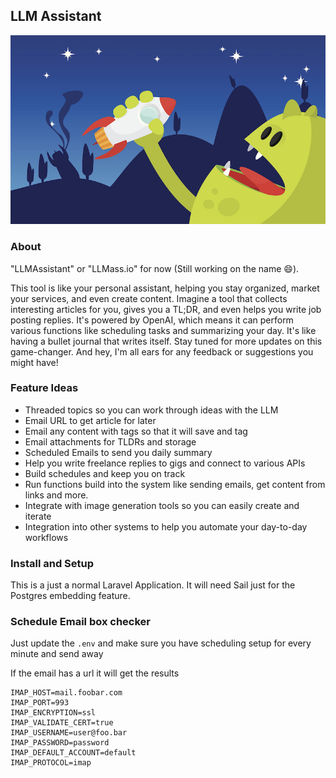 ## LLM Assistant

![](/docs/images/rocket.jpg)

### About

"LLMAssistant" or "LLMass.io" for now (Still working on the name 😄).

This tool is like your personal assistant, helping you stay organized, market your services, and even create content. 
Imagine a tool that collects interesting articles for you, gives you a TL;DR, and even helps you write job posting replies.
It's powered by OpenAI, which means it can perform various functions like scheduling tasks and summarizing your day. 
It's like having a bullet journal that writes itself.
Stay tuned for more updates on this game-changer. 
And hey, I'm all ears for any feedback or suggestions you might have!

### Feature Ideas

  * Threaded topics so you can work through ideas with the LLM 
  * Email URL to get article for later
  * Email any content with tags so that it will save and tag
  * Email attachments for TLDRs and storage
  * Scheduled Emails to send you daily summary
  * Help you write freelance replies to gigs and connect to various APIs
  * Build schedules and keep you on track
  * Run functions build into the system like sending emails, get content from links and more.
  * Integrate with image generation tools so you can easily create and iterate
  * Integration into other systems to help you automate your day-to-day workflows

### Install and Setup

This is a just a normal Laravel Application. It will need Sail just for the Postgres embedding feature.


### Schedule Email box checker

Just update the `.env` and make sure you have scheduling setup for every minute and send away

If the email has a url it will get the results

```dotenv
IMAP_HOST=mail.foobar.com
IMAP_PORT=993
IMAP_ENCRYPTION=ssl
IMAP_VALIDATE_CERT=true
IMAP_USERNAME=user@foo.bar
IMAP_PASSWORD=password
IMAP_DEFAULT_ACCOUNT=default
IMAP_PROTOCOL=imap

```
